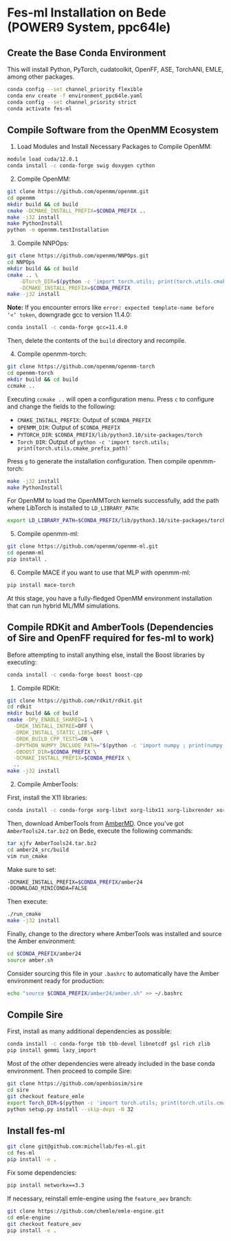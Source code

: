 # Fes-ml Installation on Bede (POWER9 System, ppc64le)

## Create the Base Conda Environment

This will install Python, PyTorch, cudatoolkit, OpenFF, ASE, TorchANI, EMLE, among other packages.

```bash
conda config --set channel_priority flexible
conda env create -f environment_ppc64le.yaml
conda config --set channel_priority strict
conda activate fes-ml
```

## Compile Software from the OpenMM Ecosystem

1. Load Modules and Install Necessary Packages to Compile OpenMM:

```bash
module load cuda/12.0.1
conda install -c conda-forge swig doxygen cython
```

2. Compile OpenMM:

```bash
git clone https://github.com/openmm/openmm.git
cd openmm
mkdir build && cd build
cmake -DCMAKE_INSTALL_PREFIX=$CONDA_PREFIX ..
make -j32 install
make PythonInstall
python -m openmm.testInstallation
```

3. Compile NNPOps:

```bash
git clone https://github.com/openmm/NNPOps.git
cd NNPOps
mkdir build && cd build
cmake .. \
    -DTorch_DIR=$(python -c 'import torch.utils; print(torch.utils.cmake_prefix_path)')/Torch \
    -DCMAKE_INSTALL_PREFIX=$CONDA_PREFIX
make -j32 install
```

**Note:** If you encounter errors like `error: expected template-name before ‘<’ token`, downgrade gcc to version 11.4.0:

```bash
conda install -c conda-forge gcc=11.4.0
```

Then, delete the contents of the `build` directory and recompile.

4. Compile openmm-torch:

```bash
git clone https://github.com/openmm/openmm-torch
cd openmm-torch
mkdir build && cd build
ccmake ..
```

Executing `ccmake ..` will open a configuration menu. Press `c` to configure and change the fields to the following:

- `CMAKE_INSTALL_PREFIX`: Output of `$CONDA_PREFIX`
- `OPENMM_DIR`: Output of `$CONDA_PREFIX`
- `PYTORCH_DIR`: `$CONDA_PREFIX/lib/python3.10/site-packages/torch`
- `Torch_DIR`: Output of `python -c 'import torch.utils; print(torch.utils.cmake_prefix_path)'`

Press `g` to generate the installation configuration. Then compile openmm-torch:

```bash
make -j32 install
make PythonInstall
```

For OpenMM to load the OpenMMTorch kernels successfully, add the path where LibTorch is installed to `LD_LIBRARY_PATH`:

```bash
export LD_LIBRARY_PATH=$CONDA_PREFIX/lib/python3.10/site-packages/torch/lib:$LD_LIBRARY_PATH
```

5. Compile openmm-ml:

```bash
git clone https://github.com/openmm/openmm-ml.git
cd openmm-ml
pip install .
```

6. Compile MACE if you want to use that MLP with openmm-ml:

```bash
pip install mace-torch
```

At this stage, you have a fully-fledged OpenMM environment installation that can run hybrid ML/MM simulations.



## Compile RDKit and AmberTools (Dependencies of Sire and OpenFF required for fes-ml to work)

Before attempting to install anything else, install the Boost libraries by executing:

```bash
conda install -c conda-forge boost boost-cpp
```

1. Compile RDKit:

```bash
git clone https://github.com/rdkit/rdkit.git
cd rdkit
mkdir build && cd build
cmake -DPy_ENABLE_SHARED=1 \
  -DRDK_INSTALL_INTREE=OFF \
  -DRDK_INSTALL_STATIC_LIBS=OFF \
  -DRDK_BUILD_CPP_TESTS=ON \
  -DPYTHON_NUMPY_INCLUDE_PATH="$(python -c 'import numpy ; print(numpy.get_include())')" \
  -DBOOST_DIR=$CONDA_PREFIX \
  -DCMAKE_INSTALL_PREFIX=$CONDA_PREFIX \
  ..
make -j32 install
```

2. Compile AmberTools:

First, install the X11 libraries:

```bash
conda install -c conda-forge xorg-libxt xorg-libx11 xorg-libxrender xorg-libxext
```

Then, download AmberTools from [AmberMD](https://ambermd.org/GetAmber.php). Once you've got `AmberTools24.tar.bz2` on Bede, execute the following commands:

```bash
tar xjfv AmberTools24.tar.bz2
cd amber24_src/build
vim run_cmake
```

Make sure to set:

```bash
-DCMAKE_INSTALL_PREFIX=$CONDA_PREFIX/amber24
-DDOWNLOAD_MINICONDA=FALSE
```

Then execute:

```bash
./run_cmake
make -j32 install
```

Finally, change to the directory where AmberTools was installed and source the Amber environment:

```bash
cd $CONDA_PREFIX/amber24
source amber.sh
```

Consider sourcing this file in your `.bashrc` to automatically have the Amber environment ready for production:

```bash
echo "source $CONDA_PREFIX/amber24/amber.sh" >> ~/.bashrc
```

## Compile Sire

First, install as many additional dependencies as possible:

```bash
conda install -c conda-forge tbb tbb-devel libnetcdf gsl rich zlib
pip install gemmi lazy_import
```

Most of the other dependencies were already included in the base conda environment. Then proceed to compile Sire:

```bash
git clone https://github.com/openbiosim/sire
cd sire
git checkout feature_emle
export Torch_DIR=$(python -c 'import torch.utils; print(torch.utils.cmake_prefix_path)')/Torch
python setup.py install --skip-deps -N 32
```

## Install fes-ml

```bash
git clone git@github.com:michellab/fes-ml.git
cd fes-ml
pip install -e .
```

Fix some dependencies:

```bash
pip install networkx==3.3
```

If necessary, reinstall emle-engine using the `feature_aev` branch:

```bash
git clone https://github.com/chemle/emle-engine.git
cd emle-engine
git checkout feature_aev
pip install -e .
```
